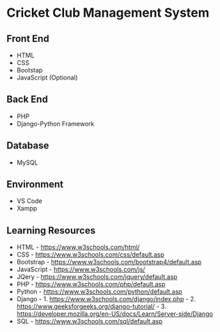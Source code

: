 # Cricket Club Management System

## Front End 
* HTML
* CSS
* Bootstap
* JavaScript (Optional)

## Back End
* PHP
* Django-Python Framework

## Database 
* MySQL

## Environment 
* VS Code
* Xampp

## Learning Resources
* HTML - https://www.w3schools.com/html/
* CSS - https://www.w3schools.com/css/default.asp
* Bootstrap - https://www.w3schools.com/bootstrap4/default.asp
* JavaScript - https://www.w3schools.com/js/
* JQery - https://www.w3schools.com/jquery/default.asp
* PHP - https://www.w3schools.com/php/default.asp
* Python - https://www.w3schools.com/python/default.asp
* Django - 1. https://www.w3schools.com/django/index.php 
         - 2. https://www.geeksforgeeks.org/django-tutorial/
         - 3. https://developer.mozilla.org/en-US/docs/Learn/Server-side/Django
* SQL - https://www.w3schools.com/sql/default.asp